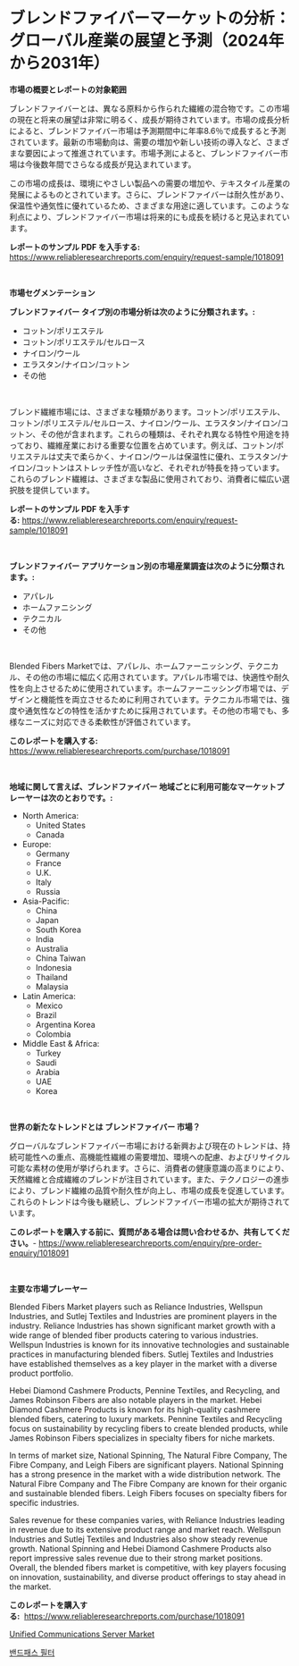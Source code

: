 <p><h1>ブレンドファイバーマーケットの分析：グローバル産業の展望と予測（2024年から2031年）</h1></p><p><strong>市場の概要とレポートの対象範囲</strong></p>
<p><p>ブレンドファイバーとは、異なる原料から作られた繊維の混合物です。この市場の現在と将来の展望は非常に明るく、成長が期待されています。市場の成長分析によると、ブレンドファイバー市場は予測期間中に年率8.6％で成長すると予測されています。最新の市場動向は、需要の増加や新しい技術の導入など、さまざまな要因によって推進されています。市場予測によると、ブレンドファイバー市場は今後数年間でさらなる成長が見込まれています。</p><p>この市場の成長は、環境にやさしい製品への需要の増加や、テキスタイル産業の発展によるものとされています。さらに、ブレンドファイバーは耐久性があり、保温性や通気性に優れているため、さまざまな用途に適しています。このような利点により、ブレンドファイバー市場は将来的にも成長を続けると見込まれています。</p></p>
<p><strong>レポートのサンプル PDF を入手する:</strong> <a href="https://www.reliableresearchreports.com/enquiry/request-sample/1018091">https://www.reliableresearchreports.com/enquiry/request-sample/1018091</a></p>
<p>&nbsp;</p>
<p><strong>市場セグメンテーション</strong></p>
<p><strong>ブレンドファイバー タイプ別の市場分析は次のように分類されます。:</strong></p>
<p><ul><li>コットン/ポリエステル</li><li>コットン/ポリエステル/セルロース</li><li>ナイロン/ウール</li><li>エラスタン/ナイロン/コットン</li><li>その他</li></ul></p>
<p>&nbsp;</p>
<p><p>ブレンド繊維市場には、さまざまな種類があります。コットン/ポリエステル、コットン/ポリエステル/セルロース、ナイロン/ウール、エラスタン/ナイロン/コットン、その他が含まれます。これらの種類は、それぞれ異なる特性や用途を持っており、繊維産業における重要な位置を占めています。例えば、コットン/ポリエステルは丈夫で柔らかく、ナイロン/ウールは保温性に優れ、エラスタン/ナイロン/コットンはストレッチ性が高いなど、それぞれが特長を持っています。これらのブレンド繊維は、さまざまな製品に使用されており、消費者に幅広い選択肢を提供しています。</p></p>
<p><strong>レポートのサンプル PDF を入手する:</strong>&nbsp;<a href="https://www.reliableresearchreports.com/enquiry/request-sample/1018091">https://www.reliableresearchreports.com/enquiry/request-sample/1018091</a></p>
<p>&nbsp;</p>
<p><strong> ブレンドファイバー アプリケーション別の市場産業調査は次のように分類されます。:</strong></p>
<p><ul><li>アパレル</li><li>ホームファニシング</li><li>テクニカル</li><li>その他</li></ul></p>
<p>&nbsp;</p>
<p><p>Blended Fibers Marketでは、アパレル、ホームファーニッシング、テクニカル、その他の市場に幅広く応用されています。アパレル市場では、快適性や耐久性を向上させるために使用されています。ホームファーニッシング市場では、デザインと機能性を両立させるために利用されています。テクニカル市場では、強度や通気性などの特性を活かすために採用されています。その他の市場でも、多様なニーズに対応できる柔軟性が評価されています。</p></p>
<p><strong>このレポートを購入する:</strong>&nbsp; <a href="https://www.reliableresearchreports.com/purchase/1018091">https://www.reliableresearchreports.com/purchase/1018091</a></p>
<p>&nbsp;</p>
<p><strong>地域に関して言えば、ブレンドファイバー 地域ごとに利用可能なマーケットプレーヤーは次のとおりです。:</strong></p>
<p><ul>
    <li>
        North America:
        <ul>
            <li>United States</li>
            <li>Canada</li>
        </ul>
    </li>
    <li>
        Europe:
        <ul>
            <li>Germany</li>
            <li>France</li>
            <li>U.K.</li>
            <li>Italy</li>
            <li>Russia</li>
        </ul>
    </li>
    <li>
        Asia-Pacific:
        <ul>
            <li>China</li>
            <li>Japan</li>
            <li>South Korea</li>
            <li>India</li>
            <li>Australia</li>
            <li>China Taiwan</li>
            <li>Indonesia</li>
            <li>Thailand</li>
            <li>Malaysia</li>
        </ul>
    </li>
    <li>
        Latin America:
        <ul>
            <li>Mexico</li>
            <li>Brazil</li>
            <li>Argentina Korea</li>
            <li>Colombia</li>
        </ul>
    </li>
    <li>
        Middle East & Africa:
        <ul>
            <li>Turkey</li>
            <li>Saudi</li>
            <li>Arabia</li>
            <li>UAE</li>
            <li>Korea</li>
        </ul>
    </li>
    </ul></p>
<p>&nbsp;</p>
<p><strong>世界の新たなトレンドとは ブレンドファイバー 市場？</strong></p>
<p><p>グローバルなブレンドファイバー市場における新興および現在のトレンドは、持続可能性への重点、高機能性繊維の需要増加、環境への配慮、およびリサイクル可能な素材の使用が挙げられます。さらに、消費者の健康意識の高まりにより、天然繊維と合成繊維のブレンドが注目されています。また、テクノロジーの進歩により、ブレンド繊維の品質や耐久性が向上し、市場の成長を促進しています。これらのトレンドは今後も継続し、ブレンドファイバー市場の拡大が期待されています。</p></p>
<p><strong>このレポートを購入する前に、質問がある場合は問い合わせるか、共有してください。</strong>- <a href="https://www.reliableresearchreports.com/enquiry/pre-order-enquiry/1018091">https://www.reliableresearchreports.com/enquiry/pre-order-enquiry/1018091</a></p>
<p>&nbsp;</p>
<p><strong>主要な市場プレーヤー</strong></p>
<p><p>Blended Fibers Market players such as Reliance Industries, Wellspun Industries, and Sutlej Textiles and Industries are prominent players in the industry. Reliance Industries has shown significant market growth with a wide range of blended fiber products catering to various industries. Wellspun Industries is known for its innovative technologies and sustainable practices in manufacturing blended fibers. Sutlej Textiles and Industries have established themselves as a key player in the market with a diverse product portfolio.</p><p>Hebei Diamond Cashmere Products, Pennine Textiles, and Recycling, and James Robinson Fibers are also notable players in the market. Hebei Diamond Cashmere Products is known for its high-quality cashmere blended fibers, catering to luxury markets. Pennine Textiles and Recycling focus on sustainability by recycling fibers to create blended products, while James Robinson Fibers specializes in specialty fibers for niche markets.</p><p>In terms of market size, National Spinning, The Natural Fibre Company, The Fibre Company, and Leigh Fibers are significant players. National Spinning has a strong presence in the market with a wide distribution network. The Natural Fibre Company and The Fibre Company are known for their organic and sustainable blended fibers. Leigh Fibers focuses on specialty fibers for specific industries.</p><p>Sales revenue for these companies varies, with Reliance Industries leading in revenue due to its extensive product range and market reach. Wellspun Industries and Sutlej Textiles and Industries also show steady revenue growth. National Spinning and Hebei Diamond Cashmere Products also report impressive sales revenue due to their strong market positions. Overall, the blended fibers market is competitive, with key players focusing on innovation, sustainability, and diverse product offerings to stay ahead in the market.</p></p>
<p><strong>このレポートを購入する:</strong>&nbsp;&nbsp;<a href="https://www.reliableresearchreports.com/purchase/1018091">https://www.reliableresearchreports.com/purchase/1018091</a></p>
<p><p><a href="https://github.com/kathiaseamanalvaradovlprc2h/Market-Research-Report-List-1/blob/main/unified-communications-server-market.md">Unified Communications Server Market</a></p><p><a href="https://github.com/royErdmtyan906778/Market-Research-Report-List-1/blob/main/388969410618.md">밴드패스 필터</a></p></p>